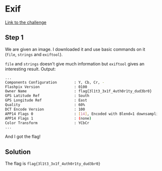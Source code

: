 # Exif
[Link to the challenge](https://ctflearn.com/challenge/303)

## Step 1
We are given an image.
I downloaded it and use basic commands on it (`file`, `strings` and `exiftool`).

`file` and `strings` doesn't give much information but `exiftool` gives an interesting result.
Output:
```bash
...
Components Configuration        : Y, Cb, Cr, -
Flashpix Version                : 0100
Owner Name                      : flag{3l1t3_3x1f_4uth0r1ty_dud3br0}
GPS Latitude Ref                : South
GPS Longitude Ref               : East
Quality                         : 60%
DCT Encode Version              : 100
APP14 Flags 0                   : [14], Encoded with Blend=1 downsampling
APP14 Flags 1                   : (none)
Color Transform                 : YCbCr
...
```
And I got the flag!

## Solution
The flag is `flag{3l1t3_3x1f_4uth0r1ty_dud3br0}`